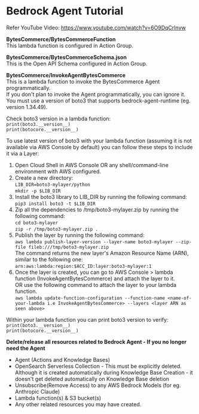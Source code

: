 # Bedrock Agent Tutorial

Refer YouTube Video: https://www.youtube.com/watch?v=6O9DqCrInvw 

**BytesCommerce/BytesCommerceFunction**<br>
This lambda function is configured in Action Group.

**BytesCommerce/BytesCommerceSchema.json**<br>
This is the Open API Schema configured in Action Group.

**BytesCommerce/InvokeAgentBytesCommerce**<br>
This is a lambda function to invoke the BytesCommerce Agent programmatically.<br>
If you don't plan to invoke the Agent programmatically, you can ignore it.<br>
You must use a version of boto3 that supports bedrock-agent-runtime (eg. version 1.34.49). <br>

Check boto3 version in a lambda function:<br>
`print(boto3.__version__)`<br>
`print(botocore.__version__)`

To use latest version of boto3 with your lambda function (assuming it is not available via AWS Console by default) you can follow these steps to include it via a Layer:<br>
1. Open Cloud Shell in AWS Console OR any shell/command-line environment with AWS configured.<br>
2. Create a new directory:<br>
  `LIB_DIR=boto3-mylayer/python`<br>
  `mkdir -p $LIB_DIR`<br>
3. Install the boto3 library to LIB_DIR by running the following command:<br>
  `pip3 install boto3 -t $LIB_DIR`<br>
4. Zip all the dependencies to /tmp/boto3-mylayer.zip by running the following command:<br>
  `cd boto3-mylayer`<br>
  `zip -r /tmp/boto3-mylayer.zip .`<br>
5. Publish the layer by running the following command:<br>
  `aws lambda publish-layer-version --layer-name boto3-mylayer --zip-file fileb:///tmp/boto3-mylayer.zip`<br>
  The command returns the new layer's Amazon Resource Name (ARN), similar to the following one:<br>
  `arn:aws:lambda:region:$ACC_ID:layer:boto3-mylayer:1`<br>
6. Once the layer is created, you can go to AWS Console > lambda function (InvokeAgentBytesCommerce) and attach the layer to it.<br>
   OR use the following command to attach the layer to your lambda function.<br>
   `aws lambda update-function-configuration --function-name <name-of-your-lambda i.e InvokeAgentBytesCommerce> --layers <layer ARN as seen above>`

Within your lambda function you can print boto3 version to verify:<br>
`print(boto3.__version__)`<br>
`print(botocore.__version__)`

**Delete/release all resources related to Bedrock Agent - If you no longer need the Agent**<br>
- Agent (Actions and Knowledge Bases)<br>
- OpenSearch Serverless Collection - This must be explicitly deleted. Although it is created automatically during Knowledge Base Creation - it doesn't get deleted automatically on Knowledge Base deletion<br>
- Unsubscribe(Remove Access) to any AWS Bedrock Models (for eg. Anthropic Claude)
- Lambda function(s) & S3 bucket(s)
- Any other related resources you may have created.
